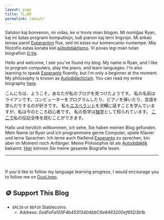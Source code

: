 ```yaml
---
layout: page
title: TL;DR
permalink: /about/
---
```


Saluton kaj bonvenon, mi vidas, ke vi trovis mian blogon. Mi nomiĝas Ryan, kaj mi ŝatas programi komputilojn, ludi pianon kaj lerni lingvojn. Mi ankaŭ lernas paroli [Esperanton](https://en.wikipedia.org/wiki/Esperanto) flue, sed mi estas nur komencanto nuntempe. Mia filozofio estas konata kiel [aŭtodidaktismo](https://en.wikipedia.org/wiki/Autodidacticism). Vi povas legi mian tutan biografion [ĉi tie](https://cogitoergocode-github-io.translate.goog/bio/?_x_tr_sl=en&_x_tr_tl=eo&_x_tr_hl=en&_x_tr_pto=wapp).

Hello and welcome, I see you've found my blog. My name is Ryan, and I like to program computers, play the piano, and learn languages. I'm also learning to speak [Esperanto](https://en.wikipedia.org/wiki/Esperanto) fluently, but I'm only a beginner at the moment. My philosophy is known as [Autodidacticism](https://en.wikipedia.org/wiki/Autodidacticism). You can read my entire biography [here](https://cogitoergocode.github.io/bio/). 

こんにちは、ようこそ。あなたが私のブログを見つけたようです。 私の名前はライアンです。コンピューターをプログラムしたり、ピアノを弾いたり、言語を学んだりするのが好きです。 私も[エスペラント](https://en.wikipedia.org/wiki/Esperanto)を流暢に話すことを学んでいますが、私は今のところ初心者です。 私の哲学は[独学](https://en.wikipedia.org/wiki/Autodidacticism)として知られています。 [ここで](https://cogitoergocode-github-io.translate.goog/bio/?_x_tr_sl=en&_x_tr_tl=ja&_x_tr_hl=en&_x_tr_pto=wapp)私の伝記全体を読むことができます。

Hallo und herzlich willkommen, ich sehe, Sie haben meinen Blog gefunden. Mein Name ist Ryan und ich programmiere gerne Computer, spiele Klavier und lerne Sprachen. Ich lerne auch fließend [Esperanto](https://en.wikipedia.org/wiki/Esperanto) zu sprechen, bin aber im Moment noch Anfänger. Meine Philosophie ist als [Autodidaktik](https://en.wikipedia.org/wiki/Autodidacticism) bekannt. [Hier](https://cogitoergocode-github-io.translate.goog/bio/?_x_tr_sl=en&_x_tr_tl=de&_x_tr_hl=en&_x_tr_pto=wapp) können Sie meine gesamte Biografie lesen.

<hr><br>

If you'd like to follow my language learning progress, I would encourage you to follow me on [DuoLingo](https://invite.duolingo.com/BDHTZTB5CWWKSXYMDKXA7KAG64).


## 🪙 Support This Blog

- `ERC20` or `BEP20` Stablecoins:
    -  Address: *0xdFeFa105F4b45313404bbC6e6463200ef65D3b1b*
